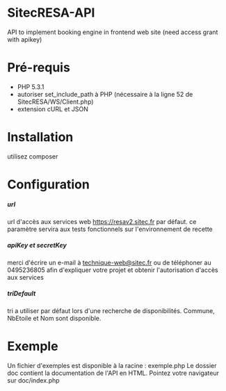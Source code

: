 SitecRESA-API
=============

API to implement booking engine in frontend web site (need access grant with apikey)

Pré-requis
=============

 - PHP 5.3.1
 - autoriser set_include_path à PHP (nécessaire à la ligne 52 de SitecRESA/WS/Client.php)
 - extension cURL et JSON


Installation
=============

utilisez composer


Configuration
=============

##### url

url d'accès aux services web https://resav2.sitec.fr par défaut.
ce paramètre servira aux tests fonctionnels sur l'environnement de recette

##### apiKey et secretKey

merci d'écrire un e-mail à technique-web@sitec.fr ou de téléphoner au 0495236805 afin d'expliquer
votre projet et obtenir l'autorisation d'accès aux services

##### triDefault

tri a utiliser par défaut lors d'une recherche de disponibilités.
Commune, NbEtoile et Nom sont disponible.


Exemple
=============

Un fichier d'exemples est disponible à la racine : exemple.php
Le dossier doc contient la documentation de l'API en HTML. Pointez votre navigateur
sur doc/index.php

